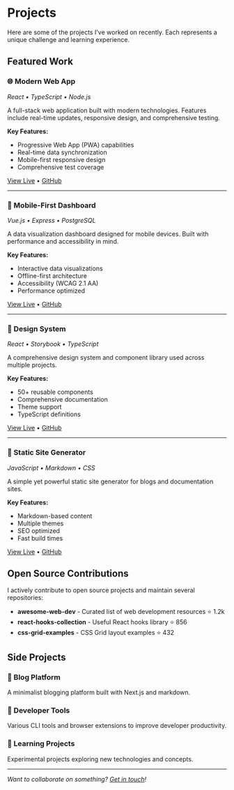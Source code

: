 # Projects

Here are some of the projects I've worked on recently. Each represents a unique challenge and learning experience.

## Featured Work

### 🌐 Modern Web App
*React • TypeScript • Node.js*

A full-stack web application built with modern technologies. Features include real-time updates, responsive design, and comprehensive testing.

**Key Features:**
- Progressive Web App (PWA) capabilities
- Real-time data synchronization
- Mobile-first responsive design
- Comprehensive test coverage

[View Live](https://example.com) • [GitHub](https://github.com/yourusername/project)

---

### 📱 Mobile-First Dashboard
*Vue.js • Express • PostgreSQL*

A data visualization dashboard designed for mobile devices. Built with performance and accessibility in mind.

**Key Features:**
- Interactive data visualizations
- Offline-first architecture
- Accessibility (WCAG 2.1 AA)
- Performance optimized

[View Live](https://example.com) • [GitHub](https://github.com/yourusername/project)

---

### 🎨 Design System
*React • Storybook • TypeScript*

A comprehensive design system and component library used across multiple projects.

**Key Features:**
- 50+ reusable components
- Comprehensive documentation
- Theme support
- TypeScript definitions

[View Live](https://example.com) • [GitHub](https://github.com/yourusername/project)

---

### 🚀 Static Site Generator
*JavaScript • Markdown • CSS*

A simple yet powerful static site generator for blogs and documentation sites.

**Key Features:**
- Markdown-based content
- Multiple themes
- SEO optimized
- Fast build times

[View Live](https://example.com) • [GitHub](https://github.com/yourusername/project)

## Open Source Contributions

I actively contribute to open source projects and maintain several repositories:

- **awesome-web-dev** - Curated list of web development resources ⭐ 1.2k
- **react-hooks-collection** - Useful React hooks library ⭐ 856
- **css-grid-examples** - CSS Grid layout examples ⭐ 432

## Side Projects

### 📝 Blog Platform
A minimalist blogging platform built with Next.js and markdown.

### 🔧 Developer Tools
Various CLI tools and browser extensions to improve developer productivity.

### 🎯 Learning Projects
Experimental projects exploring new technologies and concepts.

---

*Want to collaborate on something? [Get in touch](#contact)!*